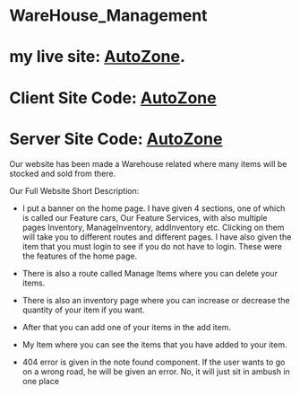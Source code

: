 # WareHouse_Management

# my live site: [AutoZone](https://aquamarine-duckanoo-18af0d.netlify.app/).
# Client Site Code: [AutoZone](https://github.com/Tanzirislam1/WareHouse_Management_Client)
# Server Site Code: [AutoZone](https://github.com/Tanzirislam1/WareHouse_Management_Server)

Our website has been made a Warehouse related where many items will be stocked and sold from there.

Our Full Website Short Description:
* I put a banner on the home page. I have given 4 sections, one of which is called our Feature cars, Our Feature Services, with also multiple pages Inventory, ManageInventory, addInventory etc. Clicking on them will take you to different routes and different pages. I have also given the item that you must login to see if you do not have to login. These were the features of the home page.

* There is also a route called Manage Items where you can delete your items.

* There is also an inventory page where you can increase or decrease the quantity of your item if you want.

* After that you can add one of your items in the add item.

* My Item where you can see the items that you have added to your item.

* 404 error is given in the note found component. If the user wants to go on a wrong road, he will be given an error. No, it will just sit in ambush in one place

